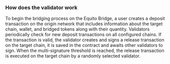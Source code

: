 ### How does the validator work

To begin the bridging process on the Equito Bridge, a user creates a deposit transaction on the origin network that includes information about the target chain, wallet, and bridged tokens along with their quantity. Validators periodically check for new deposit transactions on all configured chains. If the transaction is valid, the validator creates and signs a release transaction on the target chain, it is saved in the contract and awaits other validators to sign. When the multi-signature threshold is reached, the release transaction is executed on the target chain by a randomly selected validator.
